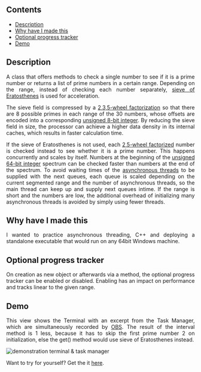 ## Contents
* [Description](#description)
* [Why have I made this](#why-have-i-made-this)
* [Optional progress tracker](#optional-progress-tracker)
* [Demo](#demo)

## Description
<p align="justify">A class that offers methods to check a single number to see if it is a prime number or returns a list of prime numbers in a certain range. Depending on the range, instead of checking each number separately, <a href="https://de.wikipedia.org/wiki/Sieb_des_Eratosthenes">sieve of Eratosthenes</a> is used for acceleration.</p>

<p align="justify">The sieve field is compressed by a <a href="https://en.wikipedia.org/wiki/Wheel_factorization">2,3,5-wheel factorization</a> so that there are 8 possible primes in each range of the 30 numbers, whose offsets are encoded into a corresponding <a href="https://learn.microsoft.com/en-us/openspecs/windows_protocols/ms-dtyp/a88ed362-a905-4ed2-85f5-cfc8692c9842">unsigned 8-bit integer</a>. By reducing the sieve field in size, the processor can achieve a higher data density in its internal caches, which results in faster calculation time.</p>

<p align="justify">If the sieve of Eratosthenes is not used, each <a href="https://en.wikipedia.org/wiki/Wheel_factorization">2,5-wheel factorized</a> number is checked instead to see whether it is a prime number. This happens concurrently and scales by itself. Numbers at the beginning of the <a href="https://learn.microsoft.com/en-us/openspecs/windows_protocols/ms-dtyp/a7b7720f-87eb-4add-9bcb-c6ff652778ae">unsigned 64-bit integer</a> spectrum can be checked faster than numbers at the end of the spectrum. To avoid waiting times of the <a href="https://en.cppreference.com/w/cpp/thread/async">asynchronous threads</a> to be supplied with the next queues, each queue is scaled depending on the current segmented range and the number of asynchronous threads, so the main thread can keep up and supply next queues intime. If the range is short and the numbers are low, the additional overhead of initializing many asynchronous threads is avoided by simply using fewer threads.</p>

## Why have I made this
<p align="justify">I wanted to practice asynchronous threading, C++ and deploying a standalone executable that would run on any 64bit Windows machine.</p>

## Optional progress tracker
<p align="justify">On creation as new object or afterwards via a method, the optional progress tracker can be enabled or disabled. Enabling has an impact on performance and tracks linear to the given range.</p>

## Demo
<p align="justify">This view shows the Terminal with an excerpt from the Task Manager, which are simultaneously recorded by <a href="https://obsproject.com/">OBS</a>. The result of the interval method is 1 less, because it has to skip the first prime number 2 on initialization, else the get() method would use sieve of Eratosthenes instead.</p>

![demonstration terminal & task manager](https://github.com/AlparDuman/primes-cpp/blob/main/demonstration.gif)

<p align="justify">Want to try for yourself? Get the it <a href="https://github.com/AlparDuman/primes-cpp/releases">here</a>.</p>

